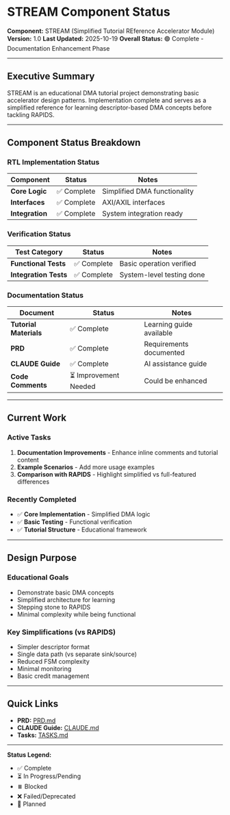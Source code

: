 # STREAM Component Status

**Component:** STREAM (Simplified Tutorial REference Accelerator Module)
**Version:** 1.0
**Last Updated:** 2025-10-19
**Overall Status:** 🟢 Complete - Documentation Enhancement Phase

---

## Executive Summary

STREAM is an educational DMA tutorial project demonstrating basic accelerator design patterns. Implementation complete and serves as a simplified reference for learning descriptor-based DMA concepts before tackling RAPIDS.

---

## Component Status Breakdown

### RTL Implementation Status

| Component | Status | Notes |
|-----------|--------|-------|
| **Core Logic** | ✅ Complete | Simplified DMA functionality |
| **Interfaces** | ✅ Complete | AXI/AXIL interfaces |
| **Integration** | ✅ Complete | System integration ready |

### Verification Status

| Test Category | Status | Notes |
|---------------|--------|-------|
| **Functional Tests** | ✅ Complete | Basic operation verified |
| **Integration Tests** | ✅ Complete | System-level testing done |

### Documentation Status

| Document | Status | Notes |
|----------|--------|-------|
| **Tutorial Materials** | ✅ Complete | Learning guide available |
| **PRD** | ✅ Complete | Requirements documented |
| **CLAUDE Guide** | ✅ Complete | AI assistance guide |
| **Code Comments** | ⏳ Improvement Needed | Could be enhanced |

---

## Current Work

### Active Tasks
1. **Documentation Improvements** - Enhance inline comments and tutorial content
2. **Example Scenarios** - Add more usage examples
3. **Comparison with RAPIDS** - Highlight simplified vs full-featured differences

### Recently Completed
- ✅ **Core Implementation** - Simplified DMA logic
- ✅ **Basic Testing** - Functional verification
- ✅ **Tutorial Structure** - Educational framework

---

## Design Purpose

### Educational Goals
- Demonstrate basic DMA concepts
- Simplified architecture for learning
- Stepping stone to RAPIDS
- Minimal complexity while being functional

### Key Simplifications (vs RAPIDS)
- Simpler descriptor format
- Single data path (vs separate sink/source)
- Reduced FSM complexity
- Minimal monitoring
- Basic credit management

---

## Quick Links

- **PRD:** [PRD.md](PRD.md)
- **CLAUDE Guide:** [CLAUDE.md](CLAUDE.md)
- **Tasks:** [TASKS.md](TASKS.md)

---

**Status Legend:**
- ✅ Complete
- ⏳ In Progress/Pending
- ⏸️ Blocked
- ❌ Failed/Deprecated
- 📝 Planned
